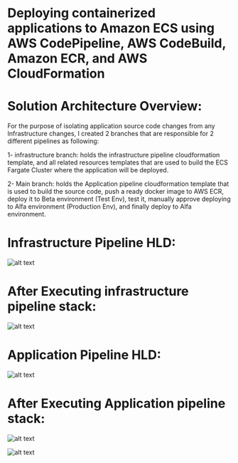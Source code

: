 # Deploying containerized applications to Amazon ECS using AWS CodePipeline, AWS CodeBuild, Amazon ECR, and AWS CloudFormation

# Solution Architecture Overview:

For the purpose of isolating application source code changes from any Infrastructure changes, I created 2 branches that are responsible for 2 different pipelines as following:

   1- infrastructure branch: holds the infrastructure pipeline cloudformation template, and all related resources templates that are used to build the ECS Fargate Cluster where the application will be deployed.
    
   2- Main branch: holds the Application pipeline cloudformation template that is used to build the source code, push a ready docker image to AWS ECR, deploy it to Beta environment (Test Env), test it, manually approve deploying to Alfa environment (Production Env), and finally deploy to Alfa environment.
   
# Infrastructure Pipeline HLD:
 
![alt text](https://github.com/Ahmedmagddi/aws-ecs-fargate/blob/main/images/infra%20pipeline%20hld.png?raw=true)

# After Executing infrastructure pipeline stack:

![alt text](https://github.com/Ahmedmagddi/aws-ecs-fargate/blob/main/images/INFRA-PIPELINE.png?raw=true)

# Application Pipeline HLD:

![alt text](https://github.com/Ahmedmagddi/aws-ecs-fargate/blob/main/images/Application%20pipeline%20hld.png?raw=true)

# After Executing Application pipeline stack:

![alt text](https://github.com/Ahmedmagddi/aws-ecs-fargate/blob/main/images/APP-PIPELINE01.png?raw=true)

![alt text](https://github.com/Ahmedmagddi/aws-ecs-fargate/blob/main/images/APP-PIPELINE02.png?raw=true)
